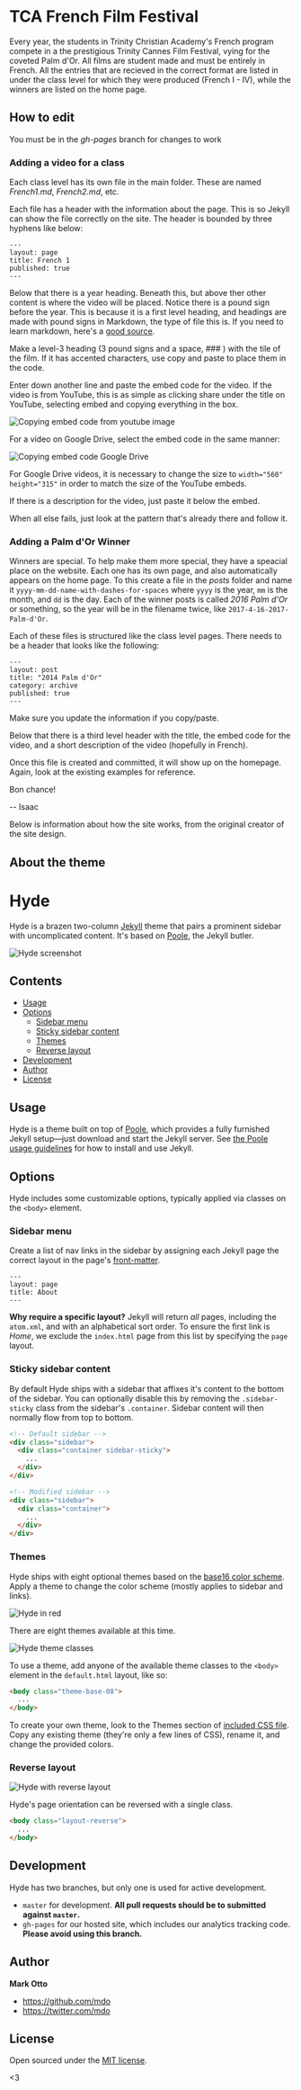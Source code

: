# TCA French Film Festival
Every year, the students in Trinity Christian Academy's French program compete in a the prestigious Trinity Cannes Film Festival, vying for the coveted Palm d'Or. All films are student made and must be entirely in French. All the entries that are recieved in the correct format are listed in under the class level for which they were produced (French I - IV), while the winners are listed on the home page.

## How to edit

 You must be in the _gh-pages_ branch for changes to work 

### Adding a video for a class

Each class level has its own file in the main folder. These are named _French1.md_, _French2.md_, etc. 

Each file has a header with the information about the page. This is so Jekyll can show the file correctly on the site. The header is bounded by three hyphens like below:

  ```
  ---
  layout: page
  title: French 1
  published: true
  ---
  ```

Below that there is a year heading. Beneath this, but above ther other content is where the video will be placed. Notice there is a pound sign before the year. This is because it is a first level heading, and headings are made with pound signs in Markdown, the type of file this is. If you need to learn markdown, here's a [good source](https://daringfireball.net/projects/markdown/syntax).

Make a level-3 heading (3 pound signs and a space, ### ) with the tile of the film. If it has accented characters, use copy and paste to place them in the code.

Enter down another line and paste the embed code for the video. If the video is from YouTube, this is as simple as clicking share under the title on YouTube, selecting embed and copying everything in the box.

![Copying embed code from youtube image](https://www.easygenerator.com/wp-content/uploads/2016/05/1.png)

For a video on Google Drive, select the embed code in the same manner:

![Copying embed code Google Drive](http://blogs.acu.edu/adamscenter/files/2015/01/6.-Choose-embed.png)

For Google Drive videos, it is necessary to change the size to `width="560" height="315"` in order to match the size of the YouTube embeds.

If there is a description for the video, just paste it below the embed.

When all else fails, just look at the pattern that's already there and follow it.

### Adding a Palm d'Or Winner

Winners are special. To help make them more special, they have a speacial place on the website. Each one has its own page, and also automatically appears on the home page. To this create a file in the _posts_ folder and name it `yyyy-mm-dd-name-with-dashes-for-spaces` where `yyyy` is the year, `mm` is the month, and `dd` is the day. Each of the winner posts is called _2016 Palm d'Or_ or something, so the year will be in the filename twice, like `2017-4-16-2017-Palm-d'Or`.

Each of these files is structured like the class level pages. There needs to be a header that looks like the following:

```
---
layout: post
title: "2014 Palm d'Or"
category: archive
published: true
---
```
Make sure you update the information if you copy/paste.

Below that there is a third level header with the title, the embed code for the video, and a short description of the video (hopefully in French).

Once this file is created and committed, it will show up on the homepage. Again, look at the existing examples for reference.

Bon chance!

-- Isaac

Below is information about how the site works, from the original creator of the site design.

## About the theme

# Hyde

Hyde is a brazen two-column [Jekyll](http://jekyllrb.com) theme that pairs a prominent sidebar with uncomplicated content. It's based on [Poole](http://getpoole.com), the Jekyll butler.

![Hyde screenshot](https://f.cloud.github.com/assets/98681/1831228/42af6c6a-7384-11e3-98fb-e0b923ee0468.png)


## Contents

- [Usage](#usage)
- [Options](#options)
  - [Sidebar menu](#sidebar-menu)
  - [Sticky sidebar content](#sticky-sidebar-content)
  - [Themes](#themes)
  - [Reverse layout](#reverse-layout)
- [Development](#development)
- [Author](#author)
- [License](#license)


## Usage

Hyde is a theme built on top of [Poole](https://github.com/poole/poole), which provides a fully furnished Jekyll setup—just download and start the Jekyll server. See [the Poole usage guidelines](https://github.com/poole/poole#usage) for how to install and use Jekyll.


## Options

Hyde includes some customizable options, typically applied via classes on the `<body>` element.


### Sidebar menu

Create a list of nav links in the sidebar by assigning each Jekyll page the correct layout in the page's [front-matter](http://jekyllrb.com/docs/frontmatter/).

```
---
layout: page
title: About
---
```

**Why require a specific layout?** Jekyll will return *all* pages, including the `atom.xml`, and with an alphabetical sort order. To ensure the first link is *Home*, we exclude the `index.html` page from this list by specifying the `page` layout.


### Sticky sidebar content

By default Hyde ships with a sidebar that affixes it's content to the bottom of the sidebar. You can optionally disable this by removing the `.sidebar-sticky` class from the sidebar's `.container`. Sidebar content will then normally flow from top to bottom.

```html
<!-- Default sidebar -->
<div class="sidebar">
  <div class="container sidebar-sticky">
    ...
  </div>
</div>

<!-- Modified sidebar -->
<div class="sidebar">
  <div class="container">
    ...
  </div>
</div>
```


### Themes

Hyde ships with eight optional themes based on the [base16 color scheme](https://github.com/chriskempson/base16). Apply a theme to change the color scheme (mostly applies to sidebar and links).

![Hyde in red](https://f.cloud.github.com/assets/98681/1831229/42b0b354-7384-11e3-8462-31b8df193fe5.png)

There are eight themes available at this time.

![Hyde theme classes](https://f.cloud.github.com/assets/98681/1817044/e5b0ec06-6f68-11e3-83d7-acd1942797a1.png)

To use a theme, add anyone of the available theme classes to the `<body>` element in the `default.html` layout, like so:

```html
<body class="theme-base-08">
  ...
</body>
```

To create your own theme, look to the Themes section of [included CSS file](https://github.com/poole/hyde/blob/master/public/css/hyde.css). Copy any existing theme (they're only a few lines of CSS), rename it, and change the provided colors.

### Reverse layout

![Hyde with reverse layout](https://f.cloud.github.com/assets/98681/1831230/42b0d3ac-7384-11e3-8d54-2065afd03f9e.png)

Hyde's page orientation can be reversed with a single class.

```html
<body class="layout-reverse">
  ...
</body>
```


## Development

Hyde has two branches, but only one is used for active development.

- `master` for development.  **All pull requests should be to submitted against `master`.**
- `gh-pages` for our hosted site, which includes our analytics tracking code. **Please avoid using this branch.**


## Author

**Mark Otto**
- <https://github.com/mdo>
- <https://twitter.com/mdo>


## License

Open sourced under the [MIT license](LICENSE.md).

<3
